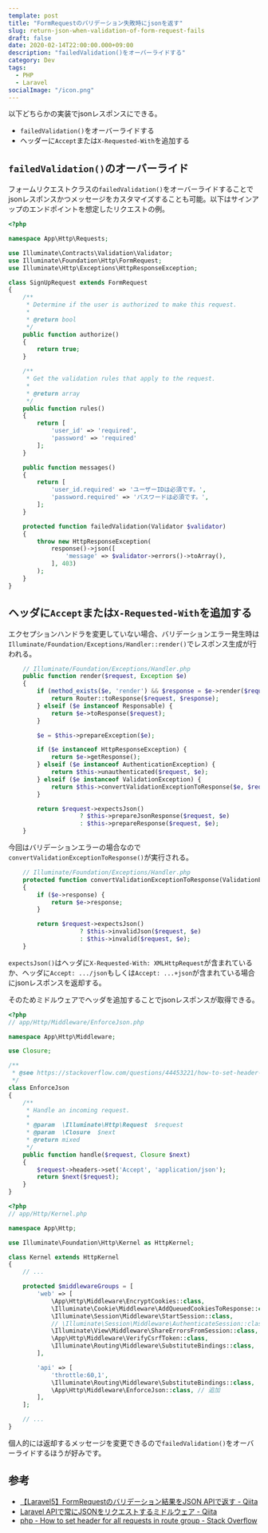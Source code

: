 ```yaml
---
template: post
title: "FormRequestのバリデーション失敗時にjsonを返す"
slug: return-json-when-validation-of-form-request-fails
draft: false
date: 2020-02-14T22:00:00.000+09:00
description: "failedValidation()をオーバーライドする"
category: Dev
tags:
  - PHP
  - Laravel
socialImage: "/icon.png"
---
```

以下どちらかの実装でjsonレスポンスにできる。

* `failedValidation()`をオーバーライドする
* ヘッダーに`Accept`または`X-Requested-With`を追加する

## `failedValidation()`のオーバーライド

フォームリクエストクラスの`failedValidation()`をオーバーライドすることでjsonレスポンスかつメッセージをカスタマイズすることも可能。以下はサインアップのエンドポイントを想定したリクエストの例。

```php
<?php

namespace App\Http\Requests;

use Illuminate\Contracts\Validation\Validator;
use Illuminate\Foundation\Http\FormRequest;
use Illuminate\Http\Exceptions\HttpResponseException;

class SignUpRequest extends FormRequest
{
    /**
     * Determine if the user is authorized to make this request.
     *
     * @return bool
     */
    public function authorize()
    {
        return true;
    }

    /**
     * Get the validation rules that apply to the request.
     *
     * @return array
     */
    public function rules()
    {
        return [
            'user_id' => 'required',
            'password' => 'required'
        ];
    }

    public function messages()
    {
        return [
            'user_id.required' => 'ユーザーIDは必須です。',
            'password.required' => 'パスワードは必須です。',
        ];
    }

    protected function failedValidation(Validator $validator)
    {
        throw new HttpResponseException(
            response()->json([
                'message' => $validator->errors()->toArray(),
            ], 403)
        );
    }
}
```

## ヘッダに`Accept`または`X-Requested-With`を追加する

エクセプションハンドラを変更していない場合、バリデーションエラー発生時は`Illuminate/Foundation/Exceptions/Handler::render()`でレスポンス生成が行われる。

```php
    // Illuminate/Foundation/Exceptions/Handler.php
    public function render($request, Exception $e)
    {
        if (method_exists($e, 'render') && $response = $e->render($request)) {
            return Router::toResponse($request, $response);
        } elseif ($e instanceof Responsable) {
            return $e->toResponse($request);
        }

        $e = $this->prepareException($e);

        if ($e instanceof HttpResponseException) {
            return $e->getResponse();
        } elseif ($e instanceof AuthenticationException) {
            return $this->unauthenticated($request, $e);
        } elseif ($e instanceof ValidationException) {
            return $this->convertValidationExceptionToResponse($e, $request);
        }

        return $request->expectsJson()
                    ? $this->prepareJsonResponse($request, $e)
                    : $this->prepareResponse($request, $e);
    }
```

今回はバリデーションエラーの場合なので`convertValidationExceptionToResponse()`が実行される。

```php
    // Illuminate/Foundation/Exceptions/Handler.php
    protected function convertValidationExceptionToResponse(ValidationException $e, $request)
    {
        if ($e->response) {
            return $e->response;
        }

        return $request->expectsJson()
                    ? $this->invalidJson($request, $e)
                    : $this->invalid($request, $e);
    }
```

`expectsJson()`はヘッダに`X-Requested-With: XMLHttpRequest`が含まれているか、ヘッダに`Accept: .../json`もしくは`Accept: ...+json`が含まれている場合にjsonレスポンスを返却する。

そのためミドルウェアでヘッダを追加することでjsonレスポンスが取得できる。

```php
<?php
// app/Http/Middleware/EnforceJson.php

namespace App\Http\Middleware;

use Closure;

/**
 * @see https://stackoverflow.com/questions/44453221/how-to-set-header-for-all-requests-in-route-group
 */
class EnforceJson
{
    /**
     * Handle an incoming request.
     *
     * @param  \Illuminate\Http\Request  $request
     * @param  \Closure  $next
     * @return mixed
     */
    public function handle($request, Closure $next)
    {
        $request->headers->set('Accept', 'application/json');
        return $next($request);
    }
}
```

```php
<?php
// app/Http/Kernel.php

namespace App\Http;

use Illuminate\Foundation\Http\Kernel as HttpKernel;

class Kernel extends HttpKernel
{
    // ...

    protected $middlewareGroups = [
        'web' => [
            \App\Http\Middleware\EncryptCookies::class,
            \Illuminate\Cookie\Middleware\AddQueuedCookiesToResponse::class,
            \Illuminate\Session\Middleware\StartSession::class,
            // \Illuminate\Session\Middleware\AuthenticateSession::class,
            \Illuminate\View\Middleware\ShareErrorsFromSession::class,
            \App\Http\Middleware\VerifyCsrfToken::class,
            \Illuminate\Routing\Middleware\SubstituteBindings::class,
        ],

        'api' => [
            'throttle:60,1',
            \Illuminate\Routing\Middleware\SubstituteBindings::class,
            \App\Http\Middleware\EnforceJson::class, // 追加
        ],
    ];

    // ...
}
```

個人的には返却するメッセージを変更できるので`failedValidation()`をオーバーライドするほうが好みです。

## 参考

* [【Laravel5】FormRequestのバリデーション結果をJSON APIで返す - Qiita](https://qiita.com/junsan50/items/ec7f810decd3b82d3d76)
* [Laravel APIで常にJSONをリクエストするミドルウェア - Qiita](https://qiita.com/kd9951/items/9b6ef7d2c505522d873b)
* [php - How to set header for all requests in route group - Stack Overflow](https://stackoverflow.com/questions/44453221/how-to-set-header-for-all-requests-in-route-group)
